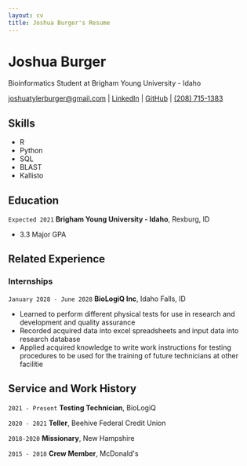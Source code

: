 ```yaml
---
layout: cv
title: Joshua Burger's Resume
---
```

# Joshua Burger
Bioinformatics Student at Brigham Young University - Idaho

<div id="webaddress">
<a href="joshuatylerburger@gmail.com">joshuatylerburger@gmail.com</a>
| <a href="https://www.linkedin.com/in/joshua-burger-31509114a/">LinkedIn</a>
| <a href="https://github.com/jburger99">GitHub</a>
| <a href="(208) 715-1383">(208) 715-1383</a>
</div>

<!-- https://www.monique.tech/the-art-of-markdown -->

## Skills

- R
- Python
- SQL
- BLAST
- Kallisto

## Education


`Expected 2021`
__Brigham Young University - Idaho__, Rexburg, ID

- 3.3 Major GPA


## Related Experience

### Internships

`January 2028 - June 2028`
__BioLogiQ Inc__, Idaho Falls, ID

- Learned to perform different physical tests for use in research and
development and quality assurance 
- Recorded acquired data into excel spreadsheets and input data into research
database 
- Applied acquired knowledge to write work instructions for testing procedures
to be used for the training of future technicians at other facilitie

## Service and Work History

`2021 - Present`
__Testing Technician__, BioLogiQ

`2020 - 2021`
__Teller__, Beehive Federal Credit Union

`2018-2020`
__Missionary__, New Hampshire

`2015 - 2018`
__Crew Member__, McDonald's



<!-- ### Footer

Last updated: May 2013 -->


